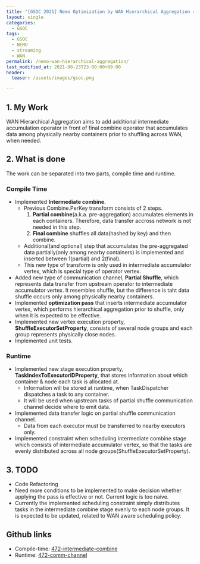 ```yaml
---
title: "[GSOC 2021] Nemo Optimization by WAN Hierarchical Aggregation and Fidelity Control"
layout: single
categories:
  - GSOC
tags:
  - GSOC
  - NEMO
  - streaming
  - WAN
permalink: /nemo-wan-hierarchical-aggregation/
last_modified_at: 2021-08-23T23:00:00+09:00
header:
  teaser: /assets/images/gsoc.png

---
```


## 1. My Work
WAN Hierarchical Aggregation aims to add additional intermediate accumulation operator in front of final combine operator that accumulates data among physically nearby containers prior to shuffling across WAN, when needed.

## 2. What is done
The work can be separated into two parts, compile time and runtime.

### Compile Time
* Implemented **Intermediate combine**.
  * Previous Combine.PerKey transform consists of 2 steps.
    1. **Partial combine**(a.k.a. pre-aggregation) accumulates elements in each containers. Therefore, data transfer accross network is not needed in this step.
    2. **Final combine** shuffles all data(hashed by key) and then combine.
  * Additional(and optional) step that accumulates the pre-aggregated data partially(only among nearby containers) is implemented and inserted between 1(partial) and 2(final).
  * This new type of transform is only used in intermediate accumulator vertex, which is special type of operator vertex.
* Added new type of communication channel, **Partial Shuffle**, which represents data transfer from upstream operator to intermediate accumulator vertex. It resembles shuffle, but the difference is taht data shuffle occurs only among physically nearby containers.
* Implemented **optimization pass** that inserts intermediate accumulator vertex, which performs hierarchical aggregation prior to shuffle, only when it is expected to be effective.
* Implemented new vertex execution property, **ShuffleExecutorSetProperty**, consists of several node groups and each group represents physically close nodes.
* Implemented unit tests.

### Runtime
* Implemented new stage execution property, **TaskIndexToExecutorIDProperty**, that stores information about which container & node each task is allocated at.
  * Information will be stored at runtime, when TaskDispatcher dispatches a task to any container.
  * It will be used when upstream tasks of partial shuffle communication channel decide where to emit data.
* Implemented data transfer logic on partial shuffle communication channel.
  * Data from each executor must be transferred to nearby executors only.
* Implemented constraint when scheduling intermediate combine stage which consists of intermediate accumulator vertex, so that the tasks are evenly distributed across all node groups(ShuffleExecutorSetProperty).

## 3. TODO
* Code Refactoring
* Need more conditions to be implemented to make decision whether applying the pass is effective or not. Current logic is too naive.
* Currently the implemented scheduling constraint simply distributes tasks in the intermediate combine stage evenly to each node groups. It is expected to be updated, related to WAN aware scheduling policy.

## Github links
- Compile-time: [472-intermediate-combine](https://github.com/Kangji/incubator-nemo/commits/472-intermediate-combine?author=Kangji)
- Runtime: [472-comm-channel](https://github.com/Kangji/incubator-nemo/commits/472-comm-channel?author=Kangji)
